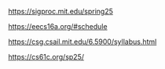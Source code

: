 https://sigproc.mit.edu/spring25

https://eecs16a.org/#schedule

https://csg.csail.mit.edu/6.5900/syllabus.html

https://cs61c.org/sp25/

